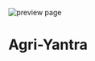 ![preview page](https://github.com/user-attachments/assets/cc4b3d92-8f4c-4c64-b7f4-b818498c5cdb)
# Agri-Yantra
